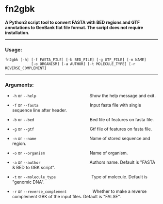 # fn2gbk

**A Python3 script tool to convert FASTA with BED regions and GTF annotations to GenBank flat file format.
The script does not require installation.**

---

### Usage: 

```python3
fn2gbk [-h] [-f FASTA_FILE] [-b BED_FILE] [-g GTF_FILE] [-n NAME] 
            [-o ORGANISM] [-a AUTHOR] [-t MOLECULE_TYPE] [-r REVERSE_COMPLEMENT]
```

---

### Arguments:

+  `-h` or `--help`
&emsp;&emsp;&emsp;&emsp;&emsp;&emsp;&emsp;&emsp;&emsp;&emsp;&emsp;&emsp;&nbsp;Show the help message and exit.
 
+  `-f` or `--fasta`
&emsp;&emsp;&emsp;&emsp;&emsp;&emsp;&emsp;&emsp;&emsp;&emsp;&emsp;&nbsp;&nbsp; Input fasta file with single sequence line after header.
                        
+  `-b` or `--bed`
&emsp;&emsp;&emsp;&emsp;&emsp;&emsp;&emsp;&emsp;&emsp;&emsp;&emsp;&emsp;&nbsp;&nbsp; Bed file of features on fasta file.
  
+  `-g` or `--gtf`
&emsp;&emsp;&emsp;&emsp;&emsp;&emsp;&emsp;&emsp;&emsp;&emsp;&emsp;&emsp;&nbsp;&nbsp; Gtf file of features on fasta file.
  
+  `-n` or `--name`
&emsp;&emsp;&emsp;&emsp;&emsp;&emsp;&emsp;&emsp;&emsp;&emsp;&emsp;&emsp; Name of stored sequence and region.
  
+  `-o` or `--organism`
&emsp;&emsp;&emsp;&emsp;&emsp;&emsp;&emsp;&emsp;&emsp;&emsp; Name of organism.
 
+  `-a` or `--author`
&emsp;&emsp;&emsp;&emsp;&emsp;&emsp;&emsp;&emsp;&emsp;&emsp;&emsp; Authors name. Default is "FASTA & BED to GBK script".
 
+  `-t` or `--molecule_type`
&emsp;&emsp;&emsp;&emsp;&emsp;&emsp;&emsp;&nbsp;&nbsp;&nbsp; Type of molecule. Default is "genomic DNA".
  
+  `-r` or `--reverse_complement`
&emsp;&emsp;&emsp;&emsp;&emsp;&nbsp;&nbsp; Whether to make a reverse complement GBK of the input files. Default is "FALSE".
